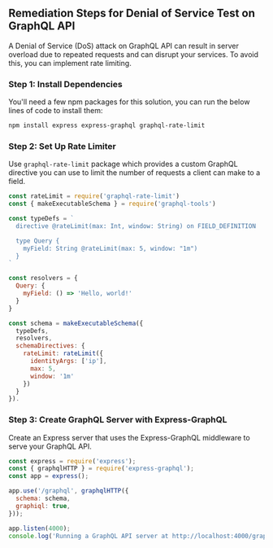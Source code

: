 

## Remediation Steps for Denial of Service Test on GraphQL API
A Denial of Service (DoS) attack on GraphQL API can result in server overload due to repeated requests and can disrupt your services. To avoid this, you can implement rate limiting.

### Step 1: Install Dependencies
You'll need a few npm packages for this solution, you can run the below lines of code to install them:
```bash
npm install express express-graphql graphql-rate-limit
```

### Step 2: Set Up Rate Limiter
Use `graphql-rate-limit` package which provides a custom GraphQL directive you can use to limit the number of requests a client can make to a field.

```javascript
const rateLimit = require('graphql-rate-limit')
const { makeExecutableSchema } = require('graphql-tools')

const typeDefs = `
  directive @rateLimit(max: Int, window: String) on FIELD_DEFINITION

  type Query {
    myField: String @rateLimit(max: 5, window: "1m")
  }
`

const resolvers = {
  Query: {
    myField: () => 'Hello, world!'
  }
}

const schema = makeExecutableSchema({
  typeDefs,
  resolvers,
  schemaDirectives: {
    rateLimit: rateLimit({
      identityArgs: ['ip'],
      max: 5,
      window: '1m'
    })
  }
}). 
``` 

### Step 3: Create GraphQL Server with Express-GraphQL
Create an Express server that uses the Express-GraphQL middleware to serve your GraphQL API.

```javascript
const express = require('express');
const { graphqlHTTP } = require('express-graphql');
const app = express();

app.use('/graphql', graphqlHTTP({
  schema: schema,
  graphiql: true,
}));

app.listen(4000);
console.log('Running a GraphQL API server at http://localhost:4000/graphql');
```